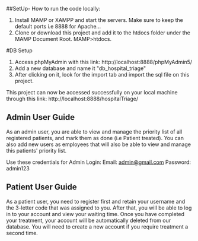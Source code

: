 ##SetUp- How to run the code locally:

  1. Install MAMP or XAMPP and start the servers. Make sure to keep the default ports i.e 8888 for Apache...
  2. Clone or download this project and add it to the htdocs folder under the MAMP Document Root. MAMP>htdocs.
   
#DB Setup
   1. Access phpMyAdmin with this link: http://localhost:8888/phpMyAdmin5/
   2. Add a new database and name it "db_hospital_triage"
   3. After clicking on it, look for the import tab and import the sql file on this project.

This project can now be accessed successfully on your local machine through this link: http://localhost:8888/hospitalTriage/


## Admin User Guide

As an admin user, you are able to view and manage the priority list of all registered patients, and mark them as done (i.e Patient treated). You can also add new users as employees that will also be able to view and manage this patients' priority list.

Use these credentials for Admin Login:
      Email:     admin@gmail.com
      Password:  admin123


## Patient User Guide
As a patient user, you need to register first and retain your username and the 3-letter code that was assigned to you. After that, you will be able to log in to your account and view your waiting time. Once you have completed your treatment, your account will be automatically deleted from our database. You will need to create a new account if you require treatment a second time.
